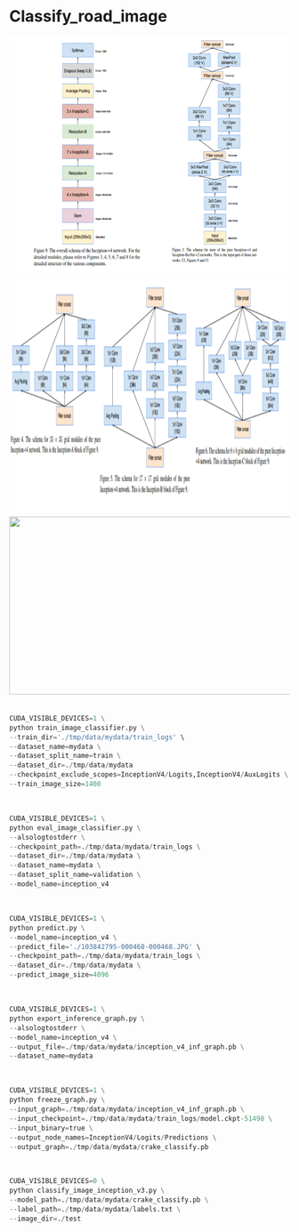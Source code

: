 # Classify_road_image
<img src="https://github.com/ZGX010/Classify_road_image/blob/master/doc/inceptionv4.png" width=600 height=429 />
<img src="https://github.com/ZGX010/Classify_road_image/blob/master/doc/inceptionv4model.png" width=600 height=429 />
<br>

<div align=center><img width="520" height="320" src="https://github.com/ZGX010/Classify_road_image/blob/master/doc/classimage.gif"/></div>
<br>

```Python
CUDA_VISIBLE_DEVICES=1 \
python train_image_classifier.py \
--train_dir='./tmp/data/mydata/train_logs' \
--dataset_name=mydata \
--dataset_split_name=train \
--dataset_dir=./tmp/data/mydata
--checkpoint_exclude_scopes=InceptionV4/Logits,InceptionV4/AuxLogits \
--train_image_size=1400
```
<br>

```Python
CUDA_VISIBLE_DEVICES=1 \
python eval_image_classifier.py \
--alsologtostderr \
--checkpoint_path=./tmp/data/mydata/train_logs \
--dataset_dir=./tmp/data/mydata \
--dataset_name=mydata \
--dataset_split_name=validation \
--model_name=inception_v4
```
<br>

```Python
CUDA_VISIBLE_DEVICES=1 \
python predict.py \
--model_name=inception_v4 \
--predict_file='./103842795-000468-000468.JPG' \
--checkpoint_path=./tmp/data/mydata/train_logs \
--dataset_dir=./tmp/data/mydata \
--predict_image_size=4096
```
<br>

```Python
CUDA_VISIBLE_DEVICES=1 \
python export_inference_graph.py \
--alsologtostderr \
--model_name=inception_v4 \
--output_file=./tmp/data/mydata/inception_v4_inf_graph.pb \
--dataset_name=mydata
```
<br>

```Python
CUDA_VISIBLE_DEVICES=1 \
python freeze_graph.py \
--input_graph=./tmp/data/mydata/inception_v4_inf_graph.pb \
--input_checkpoint=./tmp/data/mydata/train_logs/model.ckpt-51498 \
--input_binary=true \
--output_node_names=InceptionV4/Logits/Predictions \
--output_graph=./tmp/data/mydata/crake_classify.pb
```
<br>

```Python
CUDA_VISIBLE_DEVICES=0 \
python classify_image_inception_v3.py \
--model_path=./tmp/data/mydata/crake_classify.pb \
--label_path=./tmp/data/mydata/labels.txt \
--image_dir=./test
```
